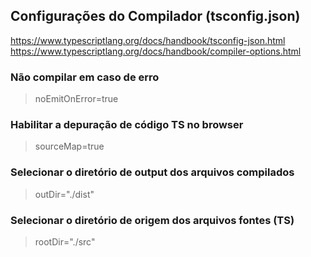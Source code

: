 ## Configurações do Compilador (tsconfig.json)

https://www.typescriptlang.org/docs/handbook/tsconfig-json.html
https://www.typescriptlang.org/docs/handbook/compiler-options.html

### Não compilar em caso de erro

> noEmitOnError=true

### Habilitar a depuração de código TS no browser

> sourceMap=true

### Selecionar o diretório de output dos arquivos compilados

> outDir="./dist"

### Selecionar o diretório de origem dos arquivos fontes (TS)

> rootDir="./src"
